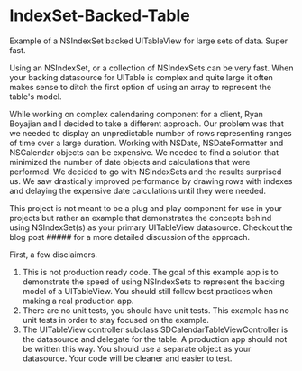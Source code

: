 IndexSet-Backed-Table
=====================

Example of a NSIndexSet backed UITableView for large sets of data. Super fast.

Using an NSIndexSet, or a collection of NSIndexSets can be very fast. When your backing datasource for UITable is complex and quite large it often makes sense to ditch the first option of using an array to represent the table's model.

While working on complex calendaring component for a client, Ryan Boyajian and I decided to take a different approach. Our problem was that we needed to display an unpredictable number of rows representing ranges of time over a large duration. Working with NSDate, NSDateFormatter and NSCalendar objects can be expensive. We needed to find a solution that minimized the number of date objects and calculations that were performed. We decided to go with NSIndexSets and the results surprised us. We saw drastically improved performance by drawing rows with indexes and delaying the expensive date calculations until they were needed.

This project is not meant to be a plug and play component for use in your projects but rather an example that demonstrates the concepts behind using NSIndexSet(s) as your primary UITableView datasource. Checkout the blog post ##### for a more detailed discussion of the approach.

First, a few disclaimers.

1. This is not production ready code. The goal of this example app is to demonstrate the speed of using NSIndexSets to represent the backing model of a UITableView. You should still follow best practices when making a real production app.
2. There are no unit tests, you should have unit tests. This example has no unit tests in order to stay focused on the example.
3. The UITableView controller subclass SDCalendarTableViewController is the datasource and delegate for the table. A production app should not be written this way. You should use a separate object as your datasource. Your code will be cleaner and easier to test.
